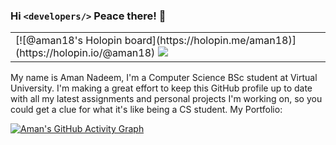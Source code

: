 ### Hi `<developers/>` Peace there! 👋

<!--
**Recdata/Recdata** is a ✨ _special_ ✨ repository because its `README.md` (this file) appears on your GitHub profile.

![68747470733a2f2f6d656469612e67697068792e636f6d2f6d656469612f5a56696b377042747539644e532f67697068792e676966](https://user-images.githubusercontent.com/88032779/159785491-c01a329b-991d-400f-a79c-69fd4c725ba4.gif)<img src="https://user-images.githubusercontent.com/88032779/159785491-c01a329b-991d-400f-a79c-69fd4c725ba4.gif" >-->

<table>
<tr>
  <td >
    [![@aman18's Holopin board](https://holopin.me/aman18)](https://holopin.io/@aman18)
        <img src="https://user-images.githubusercontent.com/88032779/159785491-c01a329b-991d-400f-a79c-69fd4c725ba4.gif" >
    </td>
<!--   <td >
        <img src="https://github-readme-stats.vercel.app/api?username=Recdata&show_icons=true&line_height=27&count_private=true&title_color=ffffff&text_color=c9cacc&icon_color=2bbc8a&bg_color=1d1f21" >
    </td> -->
  </tr>
</table>

My name is Aman Nadeem, I'm a Computer Science BSc student at Virtual University. I'm making a great effort to keep this GitHub profile up to date with all my latest assignments and personal projects I'm working on, so you could get a clue for what it's like being a CS student.
My Portfolio:

<!-- 
- 🔭 I’m also currently working on C , Python and a pinch of content writing.
- 🌱 I’m currently learning Data Analysis and Procedural Programming
- 👯 I’m looking to collaborate on Data Science and Artificial Intelligence:)
- 🤔 I’m looking for help with C 
- 💬 Ask me about Artificial Intelligence and Data Analysis
- 📫 How to reach me: Contact me on Linkdin 
- 😄 Pronouns: HEHEHE
- ⚡ Fun fact: To get what you love, you must have to be patient with what you hate.

 -->
[![Aman's GitHub Activity Graph](https://activity-graph.herokuapp.com/graph?username=Recdata&theme=xcode)](https://github.com/Recdata)

<!--
<a href="https://github.com/Redata/recdata">
  <img align="center" src="https://github-readme-stats.vercel.app/api?username=Recdata&show_icons=true&line_height=27&count_private=true&title_color=ffffff&text_color=c9cacc&icon_color=2bbc8a&bg_color=1d1f21" alt="Aman's GitHub Stats" />
</a> -->
